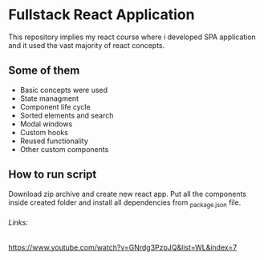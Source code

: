# Fullstack React Application

This repository implies my react course where i developed SPA application and it used the vast majority of react concepts.

## Some of them
* Basic concepts were used
* State managment
* Component life cycle
* Sorted elements and search
* Modal windows
* Custom hooks
* Reused functionality
* Other custom components

## How to run script

Download zip archive and create new react app. Put all the components inside created folder and install all dependencies from <sub>package.json</sub> file.

###### Links:
https://www.youtube.com/watch?v=GNrdg3PzpJQ&list=WL&index=7
